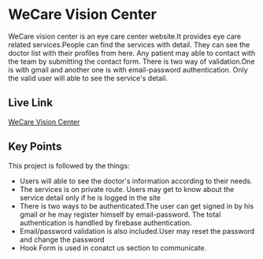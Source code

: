 
# WeCare Vision Center

WeCare vision center is an eye care center website.It 
provides eye care related services.People can find the services with detail.
They can see the doctor list with their profiles from here.
Any patient may able to contact with the team by submitting the contact form.
There is two way of validation.One is with gmail and another one is with email-password authentication.
Only the valid user will able to see the service's detail.     

## Live Link
[WeCare Vision Center](https://wecare-vision-center.web.app/)


## Key Points

This project is followed by the things:

- Users will able to see the doctor's information according to their needs.
- The services is on private route. Users may get to know about the service detail only if he is logged in the site
- There is two ways to be authenticated.The user can get signed in by his gmail or he may register himself by email-password. The total authentication is handlled by firebase authentication.  
- Email/password validation is also included.User may reset the password and change the password 
- Hook Form is used in conatct us section to communicate.  






